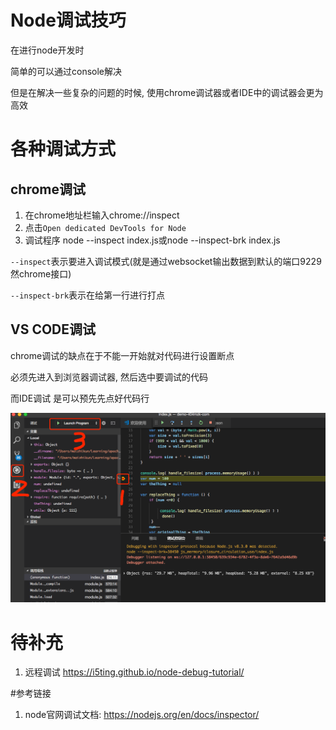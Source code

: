 # Node调试技巧

在进行node开发时

简单的可以通过console解决

但是在解决一些复杂的问题的时候, 使用chrome调试器或者IDE中的调试器会更为高效

# 各种调试方式

## chrome调试 

1. 在chrome地址栏输入chrome://inspect
2. 点击`Open dedicated DevTools for Node`
3. 调试程序 node --inspect index.js或node --inspect-brk index.js

`--inspect`表示要进入调试模式(就是通过websocket输出数据到默认的端口9229 然chrome接口)

`--inspect-brk`表示在给第一行进行打点

## VS CODE调试

chrome调试的缺点在于不能一开始就对代码进行设置断点

必须先进入到浏览器调试器, 然后选中要调试的代码 

而IDE调试 是可以预先先点好代码行

![IDE调试](/assets/QQ20180212-160655.png)




# 待补充

1. 远程调试 https://i5ting.github.io/node-debug-tutorial/

#参考链接

1. node官网调试文档: https://nodejs.org/en/docs/inspector/